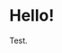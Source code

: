 <script>
  window.addEventListener('keydown', event => {
    switch (event.keyCode) {
        case 49: // 1
          setBackgroundColor('black');
          break;
        case 50: // 2
          setBackgroundColor('green');
          break;
        case 51: // 3
          setBackgroundColor('blue');
          break;
        case 52: // 4
          setBackgroundColor('yellow');
          break;
        case 53: // 5
          setBackgroundColor('red');
          break;
        case 54: // 6
          setBackgroundColor('white');
          break;
        case 55: // 7
          setBackgroundColor('purple');
          break;
        case 56: // 8
          setBackgroundColor('#333');
    }
  });

  function setBackgroundColor(color) {
      document
        .querySelector('body')
        .style
        .backgroundColor = color;
  }
</script>

# Hello!
Test.
